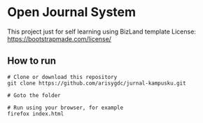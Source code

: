 # Open Journal System
This project just for self learning using BizLand template
License: https://bootstrapmade.com/license/


## How to run
```
# Clone or download this repository
git clone https://github.com/arisygdc/jurnal-kampusku.git

# Goto the folder

# Run using your browser, for example
firefox index.html
```
